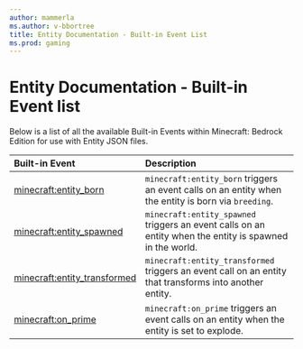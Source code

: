 ```yaml
---
author: mammerla
ms.author: v-bbortree
title: Entity Documentation - Built-in Event List
ms.prod: gaming
---
```


# Entity Documentation - Built-in Event list

Below is a list of all the available Built-in Events within Minecraft: Bedrock Edition for use with Entity JSON files.

|Built-in Event |Description|
|:-----|:----------|
|[minecraft:entity_born](EntityEvents/minecraftEvents_entity_born.md)|`minecraft:entity_born` triggers an event calls on an entity when the entity is born via `breeding`.|
|[minecraft:entity_spawned](EntityEvents/minecraftEvents_entity_spawned.md)|`minecraft:entity_spawned` triggers an event calls on an entity when the entity is spawned in the world.|
|[minecraft:entity_transformed](EntityEvents/minecraftEvents_entity_transformed.md)|`minecraft:entity_transformed` triggers an event call on an entity that transforms into another entity.|
|[minecraft:on_prime](EntityEvents/minecraftEvents_on_prime.md)|`minecraft:on_prime` triggers an event calls on an entity when the entity is set to explode.|